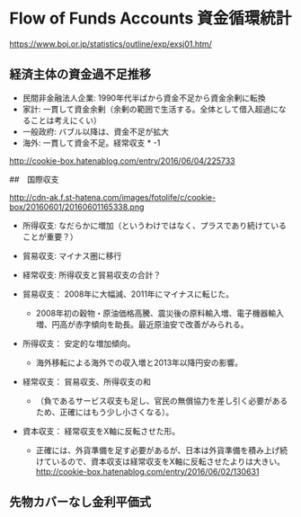 # Flow of Funds Accounts 資金循環統計

https://www.boj.or.jp/statistics/outline/exp/exsj01.htm/
## 経済主体の資金過不足推移
* 民間非金融法人企業: 1990年代半ばから資金不足から資金余剰に転換
* 家計: 一貫して資金余剰（余剰の範囲で生活する。全体として借入超過になることは考えにくい）
* 一般政府: バブル以降は、資金不足が拡大
* 海外: 一貫して資金不足。経常収支 * -1

http://cookie-box.hatenablog.com/entry/2016/06/04/225733

##　国際収支

http://cdn-ak.f.st-hatena.com/images/fotolife/c/cookie-box/20160601/20160601165338.png

* 所得収支: なだらかに増加（というわけではなく、プラスであり続けていることが重要？）
* 貿易収支: マイナス圏に移行
* 経常収支: 所得収支と貿易収支の合計？

* 貿易収支： 2008年に大幅減、2011年にマイナスに転じた。
  * 2008年初の穀物・原油価格高騰、震災後の原料輸入増、電子機器輸入増、円高が赤字傾向を助長。最近原油安で改善がみられる。
* 所得収支： 安定的な増加傾向。
  * 海外移転による海外での収入増と2013年以降円安の影響。
* 経常収支： 貿易収支、所得収支の和
  * （負であるサービス収支も足し、官民の無償協力を差し引く必要があるため、正確にはもう少し小さくなる）。
* 資本収支： 経常収支をX軸に反転させた形。
  * 正確には、外貨準備を足す必要があるが、日本は外貨準備を積み上げ続けているので、資本収支は経常収支をX軸に反転させたよりは大きい。
http://cookie-box.hatenablog.com/entry/2016/06/02/130631

## 先物カバーなし金利平価式
